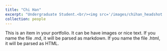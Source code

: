 ```yaml
---
title: "Chi Han"
excerpt: "Undergraduate Student.<br/><img src='/images/chihan_headshot.JPG'>"
collection: people
---
```


This is an item in your portfolio. It can be have images or nice text. If you name the file .md, it will be parsed as markdown. If you name the file .html, it will be parsed as HTML. 
